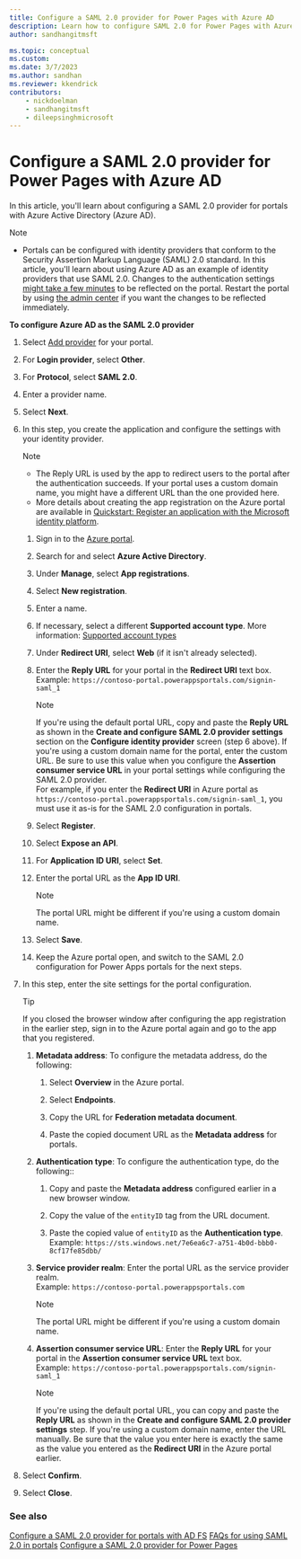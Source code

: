 ```yaml
---
title: Configure a SAML 2.0 provider for Power Pages with Azure AD
description: Learn how to configure SAML 2.0 for Power Pages with Azure Active Directory.
author: sandhangitmsft

ms.topic: conceptual
ms.custom: 
ms.date: 3/7/2023
ms.author: sandhan
ms.reviewer: kkendrick
contributors:
    - nickdoelman
    - sandhangitmsft
    - dileepsinghmicrosoft
---
```


# Configure a SAML 2.0 provider for Power Pages with Azure AD

In this article, you'll learn about configuring a SAML 2.0 provider for portals with Azure Active Directory (Azure AD).

> [!NOTE]
> - Portals can be configured with identity providers that conform to the Security Assertion Markup Language (SAML) 2.0 standard. In this article, you'll learn about using Azure AD as an example of identity providers that use SAML 2.0.
> Changes to the authentication settings [might take a few minutes](/power-apps/maker/portals/admin/clear-server-side-cache#caching-changes-for-portals-with-version-926x-or-later) to be reflected on the portal. Restart the portal by using [the admin center](../../admin/admin-overview.md) if you want the changes to be reflected immediately.

**To configure Azure AD as the SAML 2.0 provider**

1. Select [Add provider](/power-apps/maker/portals/configure/use-simplified-authentication-configuration#add-configure-or-delete-an-identity-provider) for your portal.

1. For **Login provider**, select **Other**.

1. For **Protocol**, select **SAML 2.0**.

1. Enter a provider name.

1. Select **Next**.

1. In this step, you create the application and configure the settings with your identity provider.

    > [!NOTE]
    > - The Reply URL is used by the app to redirect users to the portal after the authentication succeeds. If your portal uses a custom domain name, you might have a different URL than the one provided here.
    > - More details about creating the app registration on the Azure portal are available in [Quickstart: Register an application with the Microsoft identity platform](/azure/active-directory/develop/quickstart-register-app).

    1. Sign in to the [Azure portal](https://portal.azure.com).

    1. Search for and select **Azure Active Directory**.

    1. Under **Manage**, select **App registrations**.

    1. Select **New registration**.

    1. Enter a name.

    1. If necessary, select a different **Supported account type**. More information: [Supported account types](/azure/active-directory/develop/quickstart-register-app)

    1. Under **Redirect URI**, select **Web** (if it isn't already selected).

    1. Enter the **Reply URL** for your portal in the **Redirect URI** text box. <br /> Example: `https://contoso-portal.powerappsportals.com/signin-saml_1`

        > [!NOTE]
        > If you're using the default portal URL, copy and paste the **Reply URL** as shown in the **Create and configure SAML 2.0 provider settings** section on the **Configure identity provider** screen (step 6 above). If you're using a custom domain name for the portal, enter the custom URL. Be sure to use this value when you configure the **Assertion consumer service URL** in your portal settings while configuring the SAML 2.0 provider. <br /> For example, if you enter the **Redirect URI** in Azure portal as `https://contoso-portal.powerappsportals.com/signin-saml_1`, you must use it as-is for the SAML 2.0 configuration in portals.

    1. Select **Register**.

    1. Select **Expose an API**.

    1. For **Application ID URI**, select **Set**.

    1. Enter the portal URL as the **App ID URI**.

        > [!NOTE]
        > The portal URL might be different if you're using a custom domain name.

    1. Select **Save**.

    1. Keep the Azure portal open, and switch to the SAML 2.0 configuration for Power Apps portals for the next steps.

1. In this step, enter the site settings for the portal configuration.

    > [!TIP]
    > If you closed the browser window after configuring the app registration in the earlier step, sign in to the Azure portal again and go to the app that you registered.

    1. **Metadata address**: To configure the metadata address, do the following:

        1. Select **Overview** in the Azure portal.

        1. Select **Endpoints**.

        1. Copy the URL for **Federation metadata document**.

        1. Paste the copied document URL as the **Metadata address** for portals.

    1. **Authentication type**: To configure the authentication type, do the following::

        1. Copy and paste the **Metadata address** configured earlier in a new browser window.

        1. Copy the value of the `entityID` tag from the URL document.

        1. Paste the copied value of `entityID` as the **Authentication type**. <br /> Example: `https://sts.windows.net/7e6ea6c7-a751-4b0d-bbb0-8cf17fe85dbb/`

    1. **Service provider realm**: Enter the portal URL as the service provider realm. <br /> Example: `https://contoso-portal.powerappsportals.com`
    
        > [!NOTE]
        > The portal URL might be different if you're using a custom domain name.
        
    1. **Assertion consumer service URL**: Enter the **Reply URL** for your portal in the **Assertion consumer service URL** text box. <br /> Example: `https://contoso-portal.powerappsportals.com/signin-saml_1`

        > [!NOTE]
        > If you're using the default portal URL, you can copy and paste the **Reply URL** as shown in the **Create and configure SAML 2.0 provider settings** step. If you're using a custom domain name, enter the URL manually. Be sure that the value you enter here is exactly the same as the value you entered as the **Redirect URI** in the Azure portal earlier.

1. Select **Confirm**.

1. Select **Close**.

### See also

[Configure a SAML 2.0 provider for portals with AD FS](saml2-settings.md)
[FAQs for using SAML 2.0 in portals](saml2-faqs.md)
[Configure a SAML 2.0 provider for Power Pages](saml2-provider.md)
